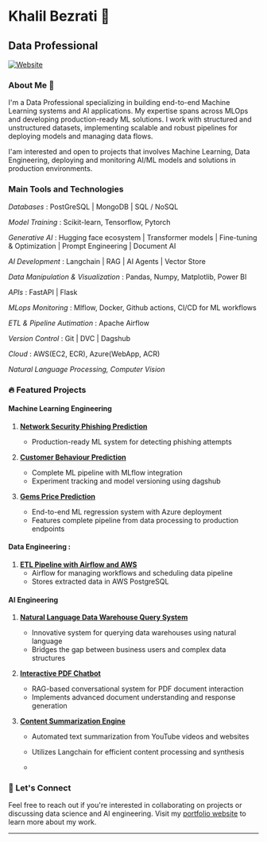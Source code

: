 # Khalil Bezrati 👋
## Data Professional

[![Website](https://img.shields.io/badge/Portfolio-Website-blue)](https://www.datascienceportfol.io/khalilbezrati98)

### About Me 🚀
I'm a Data Professional specializing in building end-to-end Machine Learning systems and AI applications. My expertise spans across MLOps and developing production-ready ML solutions. I work with structured and unstructured datasets, implementing scalable and robust pipelines for deploying models and managing data flows.

I'am interested and open to projects that involves Machine Learning, Data Engineering, deploying and monitoring AI/ML models and solutions in production environments.


### Main Tools and Technologies  

*Databases* : PostGreSQL | MongoDB | SQL / NoSQL

*Model Training* : Scikit-learn, Tensorflow, Pytorch

*Generative AI* : Hugging face ecosystem | Transformer models | Fine-tuning & Optimization | Prompt Engineering | Document AI 

*AI Development* : Langchain | RAG | AI Agents | Vector Store 

*Data Manipulation & Visualization* : Pandas, Numpy, Matplotlib, Power BI

*APIs* : FastAPI | Flask

*MLops Monitoring* : Mlflow, Docker, Github actions, CI/CD for ML workflows

*ETL & Pipeline Autimation* : Apache Airflow

*Version Control* : Git | DVC | Dagshub 

*Cloud* : AWS(EC2, ECR), Azure(WebApp, ACR)

*Natural Language Processing, Computer Vision*



### 🔥 Featured Projects

#### Machine Learning Engineering

1. **[Network Security Phishing Prediction](https://github.com/khalil1604/Production-Ready-ML-System-Network-Security-Phishing-Prediction)**
   - Production-ready ML system for detecting phishing attempts

2. **[Customer Behaviour Prediction](https://github.com/khalil1604/End-to-end-ML-project-with-Mlflow-and-dagshub)**
   - Complete ML pipeline with MLflow integration
   - Experiment tracking and model versioning using dagshub
     
3. **[Gems Price Prediction](https://github.com/khalil1604/End-to-End-ML-Regression-with-Endpoints-and-Azure-Deployment)**
   - End-to-end ML regression system with Azure deployment
   - Features complete pipeline from data processing to production endpoints

#### Data Engineering : 
1. **[ETL Pipeline with Airflow and AWS](https://github.com/khalil1604/Airflow-with-Astro-Cloud-and-ETL-Pipeline-with-AWS-RDS-PosgreSQL)**
   - Airflow for managing workflows and scheduling data pipeline
   - Stores extracted data in AWS PostgreSQL

#### AI Engineering
1. **[Natural Language Data Warehouse Query System](https://github.com/khalil1604/Query-and-Chat-with-your-Data-Warehouse-using-Natural-Language)**
   - Innovative system for querying data warehouses using natural language
   - Bridges the gap between business users and complex data structures

2. **[Interactive PDF Chatbot](https://github.com/khalil1604/RAG-Interactive-PDF-Conversational-Chatbot)**
   - RAG-based conversational system for PDF document interaction
   - Implements advanced document understanding and response generation

3. **[Content Summarization Engine](https://github.com/khalil1604/Langchain-Summarize-Text-from-YouTube-or-Website)**
   - Automated text summarization from YouTube videos and websites
   - Utilizes Langchain for efficient content processing and synthesis


   - 
### 🤝 Let's Connect
Feel free to reach out if you're interested in collaborating on projects or discussing data science and AI engineering. Visit my [portfolio website](https://www.datascienceportfol.io/khalilbezrati98) to learn more about my work.

---
                    

  
                    
                   

<!---
khalil1604/khalil1604 is a ✨ special ✨ repository because its `README.md` (this file) appears on your GitHub profile.
You can click the Preview link to take a look at your changes.
--->
